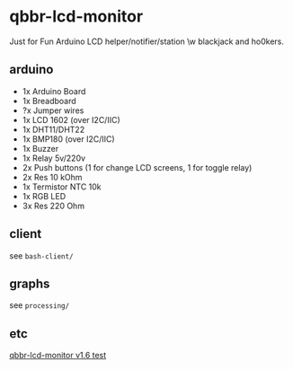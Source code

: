 # qbbr-lcd-monitor

Just for Fun Arduino LCD helper/notifier/station \w blackjack and ho0kers.

## arduino

 * 1x Arduino Board
 * 1x Breadboard
 * ?x Jumper wires
 * 1x LCD 1602 (over I2C/IIC)
 * 1x DHT11/DHT22
 * 1x BMP180 (over I2C/IIC)
 * 1x Buzzer
 * 1x Relay 5v/220v
 * 2x Push buttons (1 for change LCD screens, 1 for toggle relay)
 * 2x Res 10 kOhm
 * 1x Termistor NTC 10k
 * 1x RGB LED
 * 3x Res 220 Ohm

## client

see `bash-client/`

## graphs

see `processing/`

## etc

[qbbr-lcd-monitor v1.6 test](https://www.youtube.com/watch?v=vj6_xaS7of4)
